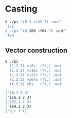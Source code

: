 # Casting
```bash
$ ./pi "i8'1 >i32 ?t :out"
'i32
$ ./pi "i8'100 >f64 ?t :out"
'f64
```


## Vector construction
```bash
$ ./pi '
  (1,2,3) >i8s  (?t,) :out
  (1,2,3) >i16s (?t,) :out
  (1,2,3) >i32s (?t,) :out
  (1,2,3) >i64s (?t,) :out
  (t,f,t) >bs   (?t,) :out
'
('i8,1 2 3)
('i16,1 2 3)
('i32,1 2 3)
('i64,1 2 3)
('b,t f t)
```
